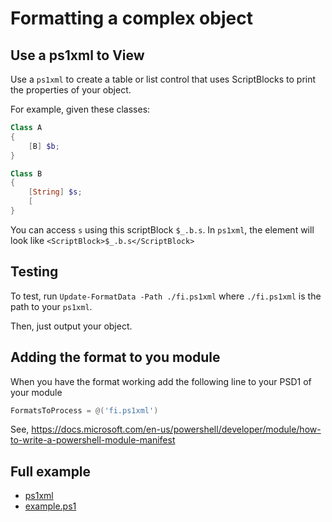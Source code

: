 # Formatting a complex object

## Use a ps1xml to View

Use a `ps1xml` to create a table or list control that uses ScriptBlocks to print the properties of your object.

For example, given these classes:

```Powershell
Class A
{
    [B] $b;
}

Class B
{
    [String] $s;
    [
}
```

You can access `s` using this scriptBlock `$_.b.s`.  In `ps1xml`, the element will look like `<ScriptBlock>$_.b.s</ScriptBlock>`

## Testing

To test, run `Update-FormatData -Path ./fi.ps1xml` where `./fi.ps1xml` is the path to your `ps1xml`.

Then, just output your object.

## Adding the format to you module

When you have the format working add the following line to your PSD1 of your module

```Powershell
FormatsToProcess = @('fi.ps1xml')
```

See, https://docs.microsoft.com/en-us/powershell/developer/module/how-to-write-a-powershell-module-manifest

## Full example

- [ps1xml](fi.ps1xml)
- [example.ps1](example.ps1)

